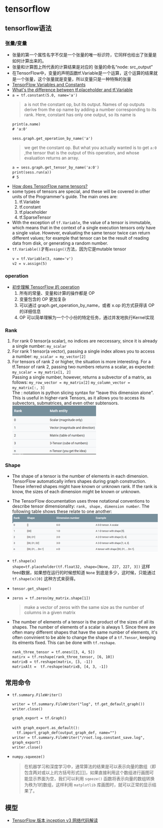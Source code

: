 # tensorflow
## tensorflow语法
### 张量/变量
* 张量的第一个属性名字不仅是一个张量的唯一标识符，它同样也给出了张量是如何计算出来的。
* 张量和计算图上所代表的计算结果是对应的
张量的命名“node: src_output”
* 在TensorFlow中，变量的声明函数tf.Variable是一个运算，这个运算的结果就是一个张量，这个张量就是变量，所以变量只是一种特殊的张量
* [TensorFlow Variables and Constants](https://stackoverflow.com/questions/44745855/tensorflow-variables-and-constants?utm_medium=organic&utm_source=google_rich_qa&utm_campaign=google_rich_qa)
* [What's the difference between tf.placeholder and tf.Variable](https://stackoverflow.com/questions/36693740/whats-the-difference-between-tf-placeholder-and-tf-variable?utm_medium=organic&utm_source=google_rich_qa&utm_campaign=google_rich_qa)
* `a = tf.constant(5.0, name='a')`
  >a is not the constant op, but its output. 
  >Names of op outputs derive from the op name by adding a number corresponding to its rank.
  >Here, constant has only one output, so its name is
    ```
    print(a.name)
    # 'a:0'
    ```
  `sess.graph.get_operation_by_name('a')`
  >we get the constant op.
  >But what you actually wanted is to get `a:0` ,the tensor that is the output of this operation, and whose evaluation returns an array.
  ```
  a = sess.graph.get_tensor_by_name('a:0')
  print(sess.run(a))
  # 5
  ```
* [How does TensorFlow name tensors?](https://stackoverflow.com/questions/36150834/how-does-tensorflow-name-tensors)
* some types of tensors are special, and these will be covered in other units of the Programmer's guide. The main ones are:
  1. tf.Variable
  2. tf.constant
  3. tf.placeholder
  4. tf.SparseTensor  
* With the exception of `tf.Variable`, the value of a tensor is immutable, which means that in the context of a single execution tensors only have a single value. However, evaluating the same tensor twice can return different values; for example that tensor can be the result of reading data from disk, or generating a random number. 
* `tf.Variable()`才有`assign()`方法，因为它是mutable tensor
  ```
  v = tf.Variable(3, name='v')
  v2 = v.assign(5)
  ```

### operation
* [初步理解 TensorFlow 的 operation](https://zhuanlan.zhihu.com/p/3239903)
   1. 所有的常量、变量和计算的操作都是 OP  
   2. 变量包含的 OP 更加复杂
   3. 可以通过 graph.get_operation_by_name，或者 x.op 的方式获得该 OP 的详细信息
   4. OP 可以简单理解为一个个小份的特定任务，通过并发地执行Kernel实现

### Rank
  1. For rank 0 tensor(a scalar), no indices are neccessary, since it is already a single number: `my_scalar`  
  2. For rank 1 tensor(a vector), passing a single index allows you to access a number: `my_scalar = my_vector[2]`  
  3. For tensors of rank 2 or higher, the situation is more interesting. For a tf.Tensor of rank 2, passing two numbers returns a scalar, as expected: `my_scalar = my_matrix[1, 2]`  
  Passing a single number, however, returns a subvector of a matrix, as follows: `my_row_vector = my_matrix[2]` `my_column_vector = my_matrix[:, 3]`  
  The : notation is python slicing syntax for "leave this dimension alone". This is useful in higher-rank Tensors, as it allows you to access its subvectors, submatrices, and even other subtensors.  
  ![rank](_images/rank.png)  
### Shape
  * The shape of a tensor is the number of elements in each dimension. TensorFlow automatically infers shapes during graph construction. These inferred shapes might have known or unknown rank. If the rank is know, the sizes of each dimension might be known or unknown.  

  * The TensorFlow documentation uses three notational conventions to describe tensor dimensionality: `rank, shape, dimension number`. The following table shows these relate to one another:  
  ![shape](_images/shape.png)  

  * `tf.shape(x)`  
    `shape=tf.placeholder(tf.float32, shape=[None, 227, 227, 3])`
    这样feed数据，如果想在运行的时候想知道 `None` 到底是多少，这时候，只能通过 `tf.shape(x)[0]` 这种方式来获得。
  * `tensor.get_shape()`
  * `zeros = tf.zeros(my_matrix.shape[1])`
    >make a vector of zeros with the same size as the number of columns in a given matrix
  * The number of elements of a tensor is the product of the sizes of all its shapes. The number of elements of a scalar is always 1. Since there are often many different shapes that have the same number of elements, it's often convinient to be able to change the shape of a `tf.Tensor`, keeping its elments fixed. This can be done with `tf.reshape`.
    ```
    rank_three_tensor = tf.ones([3, 4, 5])
    matirx = tf.reshape(rank_three_tensor, [6, 10])
    matrixB = tf.reshape(matrix, [3, -1])
    matrixAlt =  tf.reshape(matrixB, [4, 3, -1])
    ```
## 常用命令
* `tf.summary.FileWriter()`
  >  
  ```
  writer = tf.summary.FileWriter("log", tf.get_default_graph())
  writer.close()
  ```
  ```
  graph_export = tf.Graph()

  with graph_export.as_default():
    tf.import_graph_def(output_graph_def, name="")
  writer = tf.summary.FileWriter("/root.log.constant_save.log", graph_export)
  writer.close()
  ```
* `numpy.squeeze()`
  >在机器学习和深度学习中，通常算法的结果是可以表示向量的数组（即包含两对或以上的方括号形式[[]]，如果直接利用这个数组进行画图可能显示界面为空，我们可以利用 `sqeeze()` 函数将表示向量的数组转换为秩为1的数组，这样利用 `matplotlib` 库画图时，就可以正常的显示结果了。
## 模型
* [TensorFlow 版本 inception v3 网络代码解读](https://zhuanlan.zhihu.com/p/34055904)